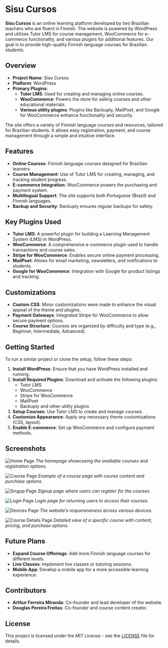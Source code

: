 # Sisu Cursos

**Sisu Cursos** is an online learning platform developed by two Brazilian teachers who are fluent in Finnish. The website is powered by WordPress and utilizes Tutor LMS for course management, WooCommerce for e-commerce functionality, and various plugins for additional features. Our goal is to provide high-quality Finnish language courses for Brazilian students.

## Overview

- **Project Name**: Sisu Cursos
- **Platform**: WordPress
- **Primary Plugins**:
  - **Tutor LMS**: Used for creating and managing online courses.
  - **WooCommerce**: Powers the store for selling courses and other educational materials.
  - **Various utility plugins**: Plugins like Backuply, MailPoet, and Google for WooCommerce enhance functionality and security.

The site offers a variety of Finnish language courses and resources, tailored for Brazilian students. It allows easy registration, payment, and course management through a simple and intuitive interface.

## Features

- **Online Courses**: Finnish language courses designed for Brazilian learners.
- **Course Management**: Use of Tutor LMS for creating, managing, and tracking student progress.
- **E-commerce Integration**: WooCommerce powers the purchasing and payment system.
- **Multilingual Support**: The site supports both Portuguese (Brazil) and Finnish languages.
- **Backup and Security**: Backuply ensures regular backups for safety.

## Key Plugins Used

- **Tutor LMS**: A powerful plugin for building a Learning Management System (LMS) in WordPress.
- **WooCommerce**: A comprehensive e-commerce plugin used to handle transactions and course sales.
- **Stripe for WooCommerce**: Enables secure online payment processing.
- **MailPoet**: Allows for email marketing, newsletters, and notifications to students.
- **Google for WooCommerce**: Integration with Google for product listings and tracking.

## Customizations

- **Custom CSS**: Minor customizations were made to enhance the visual appeal of the theme and plugins.
- **Payment Gateways**: Integrated Stripe for WooCommerce to allow secure payment options.
- **Course Structure**: Courses are organized by difficulty and type (e.g., Beginner, Intermediate, Advanced).

## Getting Started

To run a similar project or clone the setup, follow these steps:

1. **Install WordPress**: Ensure that you have WordPress installed and running.
2. **Install Required Plugins**: Download and activate the following plugins:
   - Tutor LMS
   - WooCommerce
   - Stripe for WooCommerce
   - MailPoet
   - Backuply and other utility plugins
3. **Setup Courses**: Use Tutor LMS to create and manage courses.
4. **Customize Appearance**: Apply any necessary theme customizations (CSS, layout).
5. **Enable E-commerce**: Set up WooCommerce and configure payment methods.

## Screenshots

![Home Page](screenshots/sisucursos.com.png)
*The homepage showcasing the available courses and registration options.*

![Course Page](screenshots/sisucursos.com_produto.png)
*Example of a course page with course content and purchase options.*

![Singup Page](screenshots/Signup.png)
*Signup page where users can register for the courses.*

![Login Page](screenshots/login.png)
*Login page for returning users to access their courses.*

![Devices Page](screenshots/visaotodosdevices.png)
*The website’s responsiveness across various devices.*

![Course Details Page](screenshots/cursopagina.png)
*Detailed view of a specific course with content, pricing, and purchase options.*


## Future Plans

- **Expand Course Offerings**: Add more Finnish language courses for different levels.
- **Live Classes**: Implement live classes or tutoring sessions.
- **Mobile App**: Develop a mobile app for a more accessible learning experience.

## Contributors

- **Arthur Ferreira Miranda**: Co-founder and lead developer of the website.
- **Douglas Pereira Freitas**: Co-founder and course content creator.

## License

This project is licensed under the MIT License - see the [LICENSE](LICENSE) file for details.
